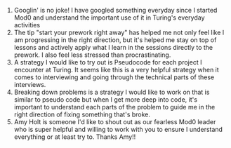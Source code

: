 1. Googlin' is no joke! I have googled something everyday since I started Mod0 and understand the important use of it in Turing's everyday activities
2. The tip "start your prework right away" has helped me not only feel like I am progressing in the right direction, but it's helped me stay on top of lessons and actively apply what I learn in the sessions directly to the prework. I also feel less stressed than procrastinating.
3. A strategy I would like to try out is Pseudocode for each project I encounter at Turing. It seems like this is a very helpful strategy when it comes to interviewing and going through the technical parts of these interviews.
4. Breaking down problems is a strategy I would like to work on that is similar to pseudo code but when I get more deep into code, it's important to understand each parts of the problem to guide me in the right direction of fixing something that's broke.
5. Amy Holt is someone I'd like to shout out as our fearless Mod0 leader who is super helpful and willing to work with you to ensure I understand everything or at least try to. Thanks Amy!!
